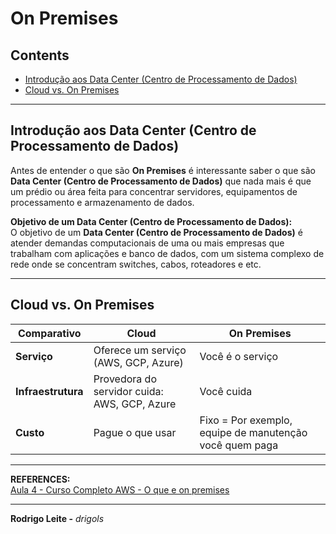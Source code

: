 # On Premises

## Contents

 - [Introdução aos Data Center (Centro de Processamento de Dados)](#intro-to-dc)
 - [Cloud vs. On Premises](#cxonp)

---

<div id="intro-to-dc"></div>

## Introdução aos Data Center (Centro de Processamento de Dados)

Antes de entender o que são **On Premises** é interessante saber o que são **Data Center (Centro de Processamento de Dados)** que nada mais é que um prédio ou área feita para concentrar servidores, equipamentos de processamento e armazenamento de dados.

**Objetivo de um Data Center (Centro de Processamento de Dados):**  
O objetivo de um **Data Center (Centro de Processamento de Dados)** é atender demandas computacionais de uma ou mais empresas que trabalham com aplicações e banco de dados, com um sistema complexo de rede onde se concentram switches, cabos, roteadores e etc.

---

<div id="cxonp"></div>

## Cloud vs. On Premises

| Comparativo        | Cloud                                        | On Premises                                               |
|--------------------|----------------------------------------------|-----------------------------------------------------------|
| **Serviço**        | Oferece um serviço (AWS, GCP, Azure)         | Você é o serviço                                          |
| **Infraestrutura** | Provedora do servidor cuida: AWS, GCP, Azure | Você cuida                                                |
| **Custo**          | Pague o que usar                             | Fixo = Por exemplo, equipe de manutenção você quem paga   |

---

**REFERENCES:**  
[Aula 4 - Curso Completo AWS - O que e on premises](https://www.youtube.com/watch?v=yr5GDSMrkBw&list=PLtL97Owd1gkQ0dfqGW8OtJ-155Gs67Ecz&index=4)  

---

**Rodrigo Leite -** *drigols*
